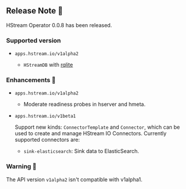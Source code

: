 ## Release Note 🍻

HStream Operator 0.0.8 has been released.

### Supported version

- `apps.hstream.io/v1alpha2`

  - `HStreamDB` with [rqlite](https://hub.docker.com/layers/hstreamdb/hstream/rqlite_v0.17.3/images/sha256-a7d489f2b33959f6a4326850f143ccbca914240092d0f2f706c23679e369a9b5?context=explore)

### Enhancements 🚀

- `apps.hstream.io/v1alpha2`

  - Moderate readiness probes in hserver and hmeta.

- `apps.hstream.io/v1beta1`

  Support new kinds: `ConnectorTemplate` and `Connector`, which can be used to create and manage HStream IO Connectors. Currently supported connectors are:

  - `sink-elasticsearch`: Sink data to ElasticSearch.

### Warning 🚨

The API version `v1alpha2` isn't compatible with v1alpha1.
